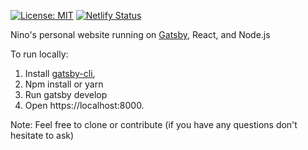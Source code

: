 [![License: MIT](https://img.shields.io/badge/License-MIT-blue.svg)](https://opensource.org/licenses/MIT) [![Netlify Status](https://api.netlify.com/api/v1/badges/0a51d0e9-f611-4dd8-887f-fc1889e68540/deploy-status)](https://app.netlify.com/sites/tania/deploys)

Nino's personal website running on [Gatsby](https://www.gatsbyjs.com/docs), React, and Node.js

To run locally:
1. Install [gatsby-cli](https://www.gatsbyjs.com/docs/reference/gatsby-cli/), 
2. Npm install or yarn
3. Run gatsby develop
4. Open https://localhost:8000.

Note: Feel free to clone or contribute (if you have any questions don't hesitate to ask)
